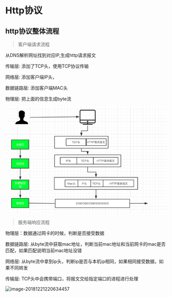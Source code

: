 



# Http协议



## http协议整体流程

> 客户端请求流程

从DNS解析网址找到对应IP,生成http请求报文

传输层: 添加了TCP头，使用TCP协议传输

网络层: 添加客户端IP头，

数据链路层:  添加客户端MAC头

物理层: 把上面的信息生成byte流

![http通信](./images/image-20181221214703022.png)

> 服务端响应流程

物理层：数据通过网卡的时候，判断是否接受数据

数据链路层: 从byte流中获取mac地址，判断当前mac地址和当前网卡的mac是否匹配，如果匹配说明当前mac地址没错

网络层: 从byte流中拿到ip头，判断ip是否与本机ip相同，如果相同接受数据，如果不同转发

传输层: TCP头中会携带端口，将报文交给指定端口的进程进行处理



![image-20181221220634457](/Users/king-pan/Documents/GitHub/java-architect/note/07-java分布式架构/images/image-20181221220634457.png)







